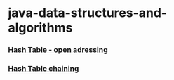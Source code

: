 # java-data-structures-and-algorithms


### [Hash Table - open adressing](https://github.com/ivanmmarkovic/Java-Data-Structures-and-Algorithms/tree/master/algorithms/src/main/java/ivanmarkovic/algorithms/hashtable/openadressing)

### [Hash Table chaining](https://github.com/ivanmmarkovic/Java-Data-Structures-and-Algorithms/tree/master/algorithms/src/main/java/ivanmarkovic/algorithms/hashtable/chaining)
